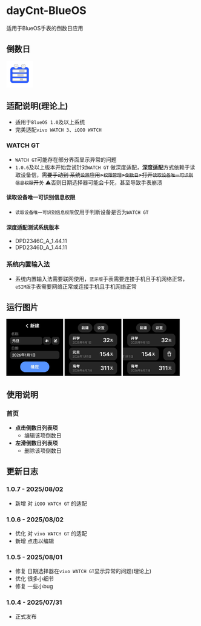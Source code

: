 # dayCnt-BlueOS
适用于BlueOS手表的倒数日应用
## 倒数日
<div>
 <img src="/icon/800.png" width="70">
</div>

## 适配说明(理论上)
 - 适用于`BlueOS 1.0`及以上系统
 - 完美适配`vivo WATCH 3`、`iQOO WATCH`
### WATCH GT
 - `WATCH GT`可能存在部分界面显示异常的问题
 - `1.0.6`及以上版本开始尝试针对`WATCH GT` 做深度适配，**深度适配**方式依赖于读取设备信，~~需要手动到 系统`设置`应用>`权限管理`>`倒数日`>打开`读取设备唯一可识别信息权限`开关~~ ⚠️否则日期选择器可能会卡死，甚至导致手表崩溃 
#### 读取设备唯一可识别信息权限
 - `读取设备唯一可识别信息权限`仅用于判断设备是否为`WATCH GT`
#### 深度适配测试系统版本
 - DPD2346C_A_1.44.11
 - DPD2346D_A_1.44.11
### 系统内置输入法
 - 系统内置输入法需要联网使用，`蓝牙版`手表需要连接手机且手机网络正常，`eSIM版`手表需要网络正常或连接手机且手机网络正常
## 运行图片
<div>
 <img src="/capture/newEvt.png" width="150">
 <img src="/capture/evts.png" width="150">
 <img src="/capture/del.png" width="150">
</div>

## 使用说明
### 首页
 - **点击倒数日列表项**
   - 编辑该项倒数日
 - **左滑倒数日列表项**
   - 删除该项倒数日
## 更新日志
### 1.0.7 - 2025/08/02
 - 新增 对 `iQOO WATCH GT` 的适配
### 1.0.6 - 2025/08/02
 - 优化 对 `vivo WATCH GT` 的适配
 - 新增 点击以编辑
### 1.0.5 - 2025/08/01
 - 修复 日期选择器在`vivo WATCH GT`显示异常的问题(理论上)
 - 优化 很多小细节
 - 修复 一些小bug
### 1.0.4 - 2025/07/31
 - 正式发布
